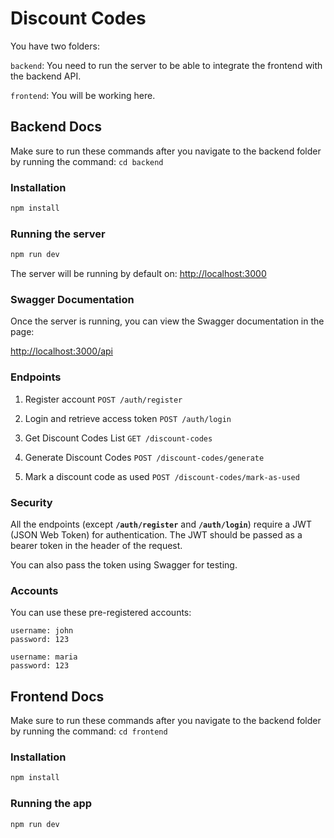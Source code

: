 # **Discount Codes**

You have two folders:

`backend`: You need to run the server to be able to integrate the frontend with the backend API.

`frontend`: You will be working here.

## Backend Docs

Make sure to run these commands after you navigate to the backend folder by running the command: `cd backend`

### **Installation**

```bash
npm install
```

### **Running the server**

```bash
npm run dev
```

The server will be running by default on: [http://localhost:3000](http://localhost:3000)

### Swagger Documentation

Once the server is running, you can view the Swagger documentation in the page:

[http://localhost:3000/api](http://localhost:3000/api#/)

### **Endpoints**

1. Register account `POST /auth/register`

2. Login and retrieve access token `POST /auth/login`

3. Get Discount Codes List `GET /discount-codes`

4. Generate Discount Codes `POST /discount-codes/generate`

5. Mark a discount code as used `POST /discount-codes/mark-as-used`

### **Security**

All the endpoints (except **`/auth/register`** and **`/auth/login`**) require a JWT (JSON Web Token) for authentication. The JWT should be passed as a bearer token in the header of the request.

You can also pass the token using Swagger for testing.

### Accounts

You can use these pre-registered accounts:
```
username: john
password: 123

username: maria
password: 123
```

## Frontend Docs

Make sure to run these commands after you navigate to the backend folder by running the command: `cd frontend`

### **Installation**

```bash
npm install
```

### **Running the app**

```bash
npm run dev
```